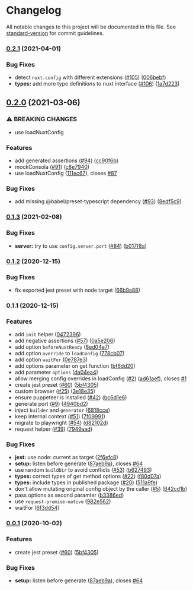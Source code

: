 # Changelog

All notable changes to this project will be documented in this file. See [standard-version](https://github.com/conventional-changelog/standard-version) for commit guidelines.

### [0.2.1](https://github.com/nuxt-community/module-test-utils/compare/v0.2.0...v0.2.1) (2021-04-01)


### Bug Fixes

* detect `nuxt.config` with different extensions ([#105](https://github.com/nuxt-community/module-test-utils/issues/105)) ([006bebf](https://github.com/nuxt-community/module-test-utils/commit/006bebf4391487aa8186dd6e7e4b3813a7d93f8f))
* **types:** add more type definitions to nuxt interface ([#106](https://github.com/nuxt-community/module-test-utils/issues/106)) ([1a7d223](https://github.com/nuxt-community/module-test-utils/commit/1a7d223905729baf0eb15555c24fadfb5c072ee4))

## [0.2.0](https://github.com/nuxt-community/module-test-utils/compare/v0.1.3...v0.2.0) (2021-03-06)


### ⚠ BREAKING CHANGES

* use loadNuxtConfig

### Features

* add generated assertions ([#94](https://github.com/nuxt-community/module-test-utils/issues/94)) ([cc90f6b](https://github.com/nuxt-community/module-test-utils/commit/cc90f6b6935ec75921983214423cb0d4056c6007))
* mockConsola ([#91](https://github.com/nuxt-community/module-test-utils/issues/91)) ([c8e7940](https://github.com/nuxt-community/module-test-utils/commit/c8e7940f997038abcc767533674e8c27007046a2))
* use loadNuxtConfig ([111ec67](https://github.com/nuxt-community/module-test-utils/commit/111ec67d729edc404f14a54231479f567ba3f9a2)), closes [#87](https://github.com/nuxt-community/module-test-utils/issues/87)


### Bug Fixes

* add missing @babel/preset-typescript dependency ([#93](https://github.com/nuxt-community/module-test-utils/issues/93)) ([8edf5c9](https://github.com/nuxt-community/module-test-utils/commit/8edf5c9b965dad96b44a0116169ab760db32273b))

### [0.1.3](https://github.com/nuxt-community/module-test-utils/compare/v0.1.2...v0.1.3) (2021-02-08)


### Bug Fixes

* **server:** try to use `config.server.port` ([#84](https://github.com/nuxt-community/module-test-utils/issues/84)) ([b017f8a](https://github.com/nuxt-community/module-test-utils/commit/b017f8adcc3eda41997b4582b25f2d5bb6d63fdd))

### [0.1.2](https://github.com/nuxt-community/module-test-utils/compare/v0.1.1...v0.1.2) (2020-12-15)


### Bug Fixes

* fix exported jest preset with node target ([66b9a88](https://github.com/nuxt-community/module-test-utils/commit/66b9a88a390b609ffc04c3aefa451e07c3c5e079))

### 0.1.1 (2020-12-15)


### Features

* add `init` helper ([0472396](https://github.com/nuxt-community/module-test-utils/commit/04723963d079228ad6298d4b1b1126312b284256))
* add negative assertions ([#57](https://github.com/nuxt-community/module-test-utils/issues/57)) ([0a5e206](https://github.com/nuxt-community/module-test-utils/commit/0a5e206fb2054c8794e20481567cd119bc3bf6c8))
* add option `beforeNuxtReady` ([8ed04e7](https://github.com/nuxt-community/module-test-utils/commit/8ed04e792e97afddda08660375b28233cc8a6375))
* add option `override` to `loadConfig` ([778cb07](https://github.com/nuxt-community/module-test-utils/commit/778cb0707164a439346ba1d05b69a36f595bcb34))
* add option `waitFor` ([0e787e3](https://github.com/nuxt-community/module-test-utils/commit/0e787e3a032948305f603d5a0dfcb450b96f3c2a))
* add options parameter on get function ([bf6dd20](https://github.com/nuxt-community/module-test-utils/commit/bf6dd200657e366820b04223deb1285a0027bc1d))
* add parameter `options` ([da04ea4](https://github.com/nuxt-community/module-test-utils/commit/da04ea4e1ed2d08faf763f92786a270b59ddb432))
* allow merging config overrides in loadConfig ([#2](https://github.com/nuxt-community/module-test-utils/issues/2)) ([ad61aef](https://github.com/nuxt-community/module-test-utils/commit/ad61aef7533effc320acf3ae9e5a7e760ed7819b)), closes [#1](https://github.com/nuxt-community/module-test-utils/issues/1)
* create jest preset ([#60](https://github.com/nuxt-community/module-test-utils/issues/60)) ([5bf4305](https://github.com/nuxt-community/module-test-utils/commit/5bf4305d2807257bb85ffeae36c23b0089ee36ee))
* custom browser ([#25](https://github.com/nuxt-community/module-test-utils/issues/25)) ([3e18e35](https://github.com/nuxt-community/module-test-utils/commit/3e18e35907023b57904d4c40b0491517c3532a4f))
* ensure puppeteer is installed ([#42](https://github.com/nuxt-community/module-test-utils/issues/42)) ([bc6d1e6](https://github.com/nuxt-community/module-test-utils/commit/bc6d1e6fa5b3b14da76489190647746f9f6b56a6))
* generate port ([#9](https://github.com/nuxt-community/module-test-utils/issues/9)) ([4940bd2](https://github.com/nuxt-community/module-test-utils/commit/4940bd2b836adce123be386664ac93b81007dc9c))
* inject `builder` and `generator` ([6818cce](https://github.com/nuxt-community/module-test-utils/commit/6818cced3f62be1086091e9c61de47cb22ec82ff))
* keep internal context ([#51](https://github.com/nuxt-community/module-test-utils/issues/51)) ([7f09991](https://github.com/nuxt-community/module-test-utils/commit/7f0999168c1d1dd3f734a7ff5a7dbd95c59d48e9))
* migrate to playwright ([#54](https://github.com/nuxt-community/module-test-utils/issues/54)) ([d82102d](https://github.com/nuxt-community/module-test-utils/commit/d82102dfaebc876098551963a424f8250b94ca64))
* request helper ([#39](https://github.com/nuxt-community/module-test-utils/issues/39)) ([7949aad](https://github.com/nuxt-community/module-test-utils/commit/7949aad900f47506c903abd5da7429b956b42a61))


### Bug Fixes

* **jest:** use node: current as target ([2f6efc8](https://github.com/nuxt-community/module-test-utils/commit/2f6efc8ebfd9432cb7dc68e407deac89c224b227))
* **setup:** listen before generate ([87aeb9a](https://github.com/nuxt-community/module-test-utils/commit/87aeb9a60abf372519db45faee87f5565415bf8c)), closes [#64](https://github.com/nuxt-community/module-test-utils/issues/64)
* use random `buildDir` to avoid conflicts ([#53](https://github.com/nuxt-community/module-test-utils/issues/53)) ([b627493](https://github.com/nuxt-community/module-test-utils/commit/b62749305d78d6c023f0c760fc8a8533df379fb7))
* **types:** correct types of get method options ([#22](https://github.com/nuxt-community/module-test-utils/issues/22)) ([f80d07a](https://github.com/nuxt-community/module-test-utils/commit/f80d07a98afb9c07f619ec9e1831b697faffc0cd))
* **types:** include types in published package ([#20](https://github.com/nuxt-community/module-test-utils/issues/20)) ([511a9fe](https://github.com/nuxt-community/module-test-utils/commit/511a9fe7fcfee06c69f1cef60e4b1e5eb4d8fd16))
* don't allow mutating original config object by the caller ([#5](https://github.com/nuxt-community/module-test-utils/issues/5)) ([642cd1b](https://github.com/nuxt-community/module-test-utils/commit/642cd1b53f1d762a795ab551f8e19de7ea28bd36))
* pass options as second paramter ([b3386ed](https://github.com/nuxt-community/module-test-utils/commit/b3386ede653e7ca4efa0fb8a7a40024f0c364d26))
* use `request-promise-native` ([982e562](https://github.com/nuxt-community/module-test-utils/commit/982e562529341f777aae7383ab5f90c31d8eec17))
* waitFor ([6f3dd54](https://github.com/nuxt-community/module-test-utils/commit/6f3dd543af7f1aee594d6365700615b8b1f52651))

### [0.0.1](https://github.com/nuxt-community/module-test-utils/compare/v2.0.0-3...v0.0.1) (2020-10-02)


### Features

* create jest preset ([#60](https://github.com/nuxt-community/module-test-utils/issues/60)) ([5bf4305](https://github.com/nuxt-community/module-test-utils/commit/5bf4305d2807257bb85ffeae36c23b0089ee36ee))


### Bug Fixes

* **setup:** listen before generate ([87aeb9a](https://github.com/nuxt-community/module-test-utils/commit/87aeb9a60abf372519db45faee87f5565415bf8c)), closes [#64](https://github.com/nuxt-community/module-test-utils/issues/64)
